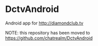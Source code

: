 # DctvAndroid
Android app for http://diamondclub.tv

NOTE: this repository has been moved to <a href="https://github.com/chatrealm/DctvAndroid">https://github.com/chatrealm/DctvAndroid</a>
